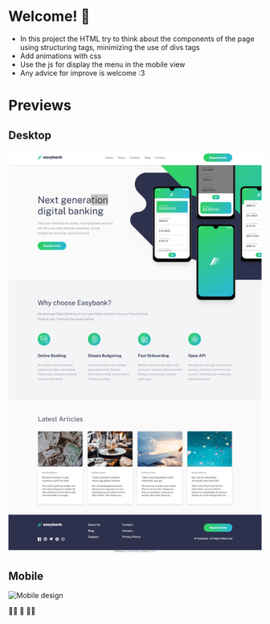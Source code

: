 # Welcome! 👋

- In this project the HTML try to think about the components of the page using structuring tags, minimizing the use of divs tags
- Add animations with css 
- Use the js for display the menu in the mobile view 
- Any advice for improve is welcome :3

# Previews
## Desktop
![Desktop design](./design/desktop-min.png)

## Mobile
![Mobile design](./design/mobile.min.png)

🚀🚀
🚀
🚀🚀